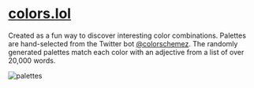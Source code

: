 # [colors.lol](http://colors.lol/)

Created as a fun way to discover interesting color combinations. Palettes are hand-selected from the Twitter bot [@colorschemez](https://twitter.com/colorschemez). The randomly generated palettes match each color with an adjective from a list of over 20,000 words.

![palettes](https://www.colors.lol/assets/images/palettes.png)
